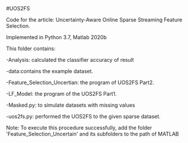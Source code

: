 #UOS2FS

Code for the article: Uncertainty-Aware Online Sparse Streaming Feature Selection.

Implemented in Python 3.7, Matlab 2020b

This folder contains:

-Analysis: calculated the classifier accuracy of result

-data:contains the example dataset.

-Feature_Selection_Uncertian: the program of UOS2FS Part2.

-LF_Model: the program of the UOS2FS Part1.

-Masked.py: to simulate datasets with missing values

-uos2fs.py: performed the UOS2FS to the given sparse dataset.

Note:
To execute this procedure successfully, add the folder 'Feature_Selection_Uncertain' and its subfolders to the path of MATLAB

